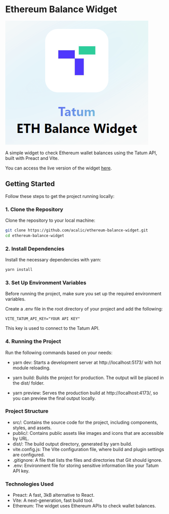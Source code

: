 # Ethereum Balance Widget

![Screenshot](./public/assets/images/eth-widget-preview.png)

A simple widget to check Ethereum wallet balances using the Tatum API, built with Preact and Vite.

You can access the live version of the widget [here](https://ethereum-balance-widget.vercel.app/).

## Getting Started

Follow these steps to get the project running locally:

### 1. Clone the Repository

Clone the repository to your local machine:

```bash
git clone https://github.com/acalic/ethereum-balance-widget.git
cd ethereum-balance-widget
```

### 2. Install Dependencies

Install the necessary dependencies with yarn:

```bash
yarn install
```

### 3. Set Up Environment Variables

Before running the project, make sure you set up the required environment variables.

Create a .env file in the root directory of your project and add the following:

```env
VITE_TATUM_API_KEY="YOUR API KEY"
```

This key is used to connect to the Tatum API.

### 4. Running the Project

Run the following commands based on your needs:

- yarn dev: Starts a development server at http://localhost:5173/ with hot module reloading.

- yarn build: Builds the project for production. The output will be placed in the dist/ folder.

- yarn preview: Serves the production build at http://localhost:4173/, so you can preview the final output locally.

### Project Structure

- src/: Contains the source code for the project, including components, styles, and assets.
- public/: Contains public assets like images and icons that are accessible by URL.
- dist/: The build output directory, generated by yarn build.
- vite.config.js: The Vite configuration file, where build and plugin settings are configured.
- .gitignore: A file that lists the files and directories that Git should ignore.
- .env: Environment file for storing sensitive information like your Tatum API key.

### Technologies Used
- Preact: A fast, 3kB alternative to React.
- Vite: A next-generation, fast build tool.
- Ethereum: The widget uses Ethereum APIs to check wallet balances.